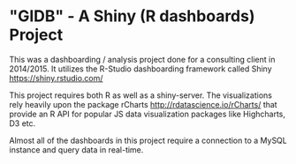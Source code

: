 "GIDB" - A Shiny (R dashboards) Project
====

This was a dashboarding / analysis project done for a consulting client in 2014/2015.  It utilizes the R-Studio dashboarding framework called Shiny https://shiny.rstudio.com/

This project requires both R as well as a shiny-server.  The visualizations rely heavily upon the package rCharts http://rdatascience.io/rCharts/ that provide an R API for popular JS data visualization packages like Highcharts, D3 etc.

Almost all of the dashboards in this project require a connection to a MySQL instance and query data in real-time.  

